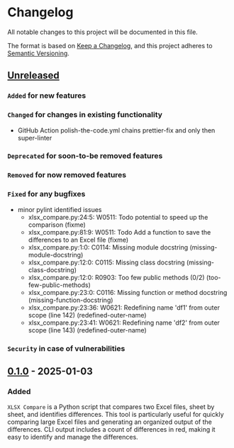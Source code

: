 # Changelog

All notable changes to this project will be documented in this file.

The format is based on [Keep a Changelog](https://keepachangelog.com/en/1.0.0/),
and this project adheres to [Semantic Versioning](https://semver.org/spec/v2.0.0.html).

## [Unreleased]

### `Added` for new features

### `Changed` for changes in existing functionality

- GitHub Action polish-the-code.yml chains prettier-fix and only then super-linter

### `Deprecated` for soon-to-be removed features

### `Removed` for now removed features

### `Fixed` for any bugfixes

- minor pylint identified issues
  - xlsx_compare.py:24:5: W0511: Todo potential to speed up the comparison (fixme)
  - xlsx_compare.py:81:9: W0511: Todo Add a function to save the differences to an Excel file (fixme)
  - xlsx_compare.py:1:0: C0114: Missing module docstring (missing-module-docstring)
  - xlsx_compare.py:12:0: C0115: Missing class docstring (missing-class-docstring)
  - xlsx_compare.py:12:0: R0903: Too few public methods (0/2) (too-few-public-methods)
  - xlsx_compare.py:23:0: C0116: Missing function or method docstring (missing-function-docstring)
  - xlsx_compare.py:23:36: W0621: Redefining name 'df1' from outer scope (line 142) (redefined-outer-name)
  - xlsx_compare.py:23:41: W0621: Redefining name 'df2' from outer scope (line 143) (redefined-outer-name)

### `Security` in case of vulnerabilities

## [0.1.0] - 2025-01-03

### Added

`XLSX Compare` is a Python script that compares two Excel files, sheet by sheet, and identifies differences. This tool is particularly useful for quickly comparing large Excel files and generating an organized output of the differences. CLI output includes a count of differences in red, making it easy to identify and manage the differences.

[Unreleased]: https://github.com/WorkOfStan/xlsx-compare/compare/v0.1.0...HEAD
[0.1.0]: https://github.com/WorkOfStan/xlsx-compare/releases/tag/v0.1.0
